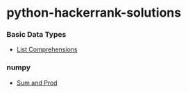 # python-hackerrank-solutions

### Basic Data Types

- [List Comprehensions](https://github.com/Kevin-Lago/python-hackerrank-solutions/tree/main/src/basic_data_types/list_comprehesions)

### numpy

- [Sum and Prod](https://github.com/Kevin-Lago/python-hackerrank-solutions/tree/main/src/numpy/sum_and_prod)